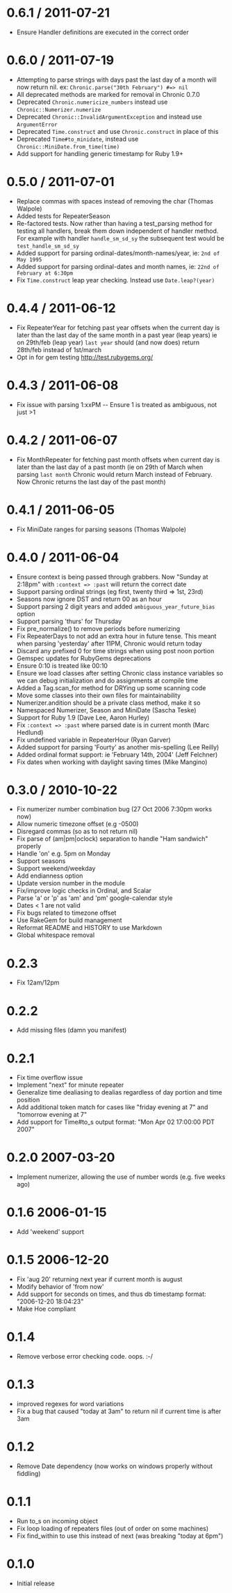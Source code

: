 # 0.6.1 / 2011-07-21

* Ensure Handler definitions are executed in the correct order

# 0.6.0 / 2011-07-19

* Attempting to parse strings with days past the last day of a month will
  now return nil. ex: `Chronic.parse("30th February") #=> nil`
* All deprecated methods are marked for removal in Chronic 0.7.0
* Deprecated `Chronic.numericize_numbers` instead use
  `Chronic::Numerizer.numerize`
* Deprecated `Chronic::InvalidArgumentException` and instead use
  `ArgumentError`
* Deprecated `Time.construct` and use `Chronic.construct` in place of this
* Deprecated `Time#to_minidate`, instead use `Chronic::MiniDate.from_time(time)`
* Add support for handling generic timestamp for Ruby 1.9+

# 0.5.0 / 2011-07-01

* Replace commas with spaces instead of removing the char (Thomas Walpole)
* Added tests for RepeaterSeason
* Re-factored tests. Now rather than having a test_parsing method for testing
  all handlers, break them down independent of handler method. For example
  with handler `handle_sm_sd_sy` the subsequent test would be
  `test_handle_sm_sd_sy`
* Added support for parsing ordinal-dates/month-names/year, ie:
  `2nd of May 1995`
* Added support for parsing ordinal-dates and month names, ie:
  `22nd of February at 6:30pm`
* Fix `Time.construct` leap year checking. Instead use `Date.leap?(year)`

# 0.4.4 / 2011-06-12

* Fix RepeaterYear for fetching past year offsets when the current day is
  later than the last day of the same month in a past year (leap years) ie
  on 29th/feb (leap year) `last year` should (and now does) return 28th/feb
  instead of 1st/march
* Opt in for gem testing http://test.rubygems.org/

# 0.4.3 / 2011-06-08

* Fix issue with parsing 1:xxPM -- Ensure 1 is treated as ambiguous, not
  just >1

# 0.4.2 / 2011-06-07

* Fix MonthRepeater for fetching past month offsets when current day is
  later than the last day of a past month (ie on 29th of March when parsing
  `last month` Chronic would return March instead of February. Now Chronic
  returns the last day of the past month)

# 0.4.1 / 2011-06-05

* Fix MiniDate ranges for parsing seasons (Thomas Walpole)

# 0.4.0 / 2011-06-04

* Ensure context is being passed through grabbers. Now "Sunday at 2:18pm"
  with `:context => :past` will return the correct date
* Support parsing ordinal strings (eg first, twenty third => 1st, 23rd)
* Seasons now ignore DST and return 00 as an hour
* Support parsing 2 digit years and added `ambiguous_year_future_bias` option
* Support parsing 'thurs' for Thursday
* Fix pre_normalize() to remove periods before numerizing
* Fix RepeaterDays to not add an extra hour in future tense. This meant
  when parsing 'yesterday' after 11PM, Chronic would return today
* Discard any prefixed 0 for time strings when using post noon portion
* Gemspec updates for RubyGems deprecations
* Ensure 0:10 is treated like 00:10
* Ensure we load classes after setting Chronic class instance variables
  so we can debug initialization and do assignments at compile time
* Added a Tag.scan_for method for DRYing up some scanning code
* Move some classes into their own files for maintainability
* Numerizer.andition should be a private class method, make it so
* Namespaced Numerizer, Season and MiniDate (Sascha Teske)
* Support for Ruby 1.9 (Dave Lee, Aaron Hurley)
* Fix `:context => :past` where parsed date is in current month (Marc Hedlund)
* Fix undefined variable in RepeaterHour (Ryan Garver)
* Added support for parsing 'Fourty' as another mis-spelling (Lee Reilly)
* Added ordinal format support: ie 'February 14th, 2004' (Jeff Felchner)
* Fix dates when working with daylight saving times (Mike Mangino)

# 0.3.0 / 2010-10-22

* Fix numerizer number combination bug (27 Oct 2006 7:30pm works now)
* Allow numeric timezone offset (e.g -0500)
* Disregard commas (so as to not return nil)
* Fix parse of (am|pm|oclock) separation to handle "Ham sandwich" properly
* Handle 'on' e.g. 5pm on Monday
* Support seasons
* Support weekend/weekday
* Add endianness option
* Update version number in the module
* Fix/improve logic checks in Ordinal, and Scalar
* Parse 'a' or 'p' as 'am' and 'pm' google-calendar style
* Dates < 1 are not valid
* Fix bugs related to timezone offset
* Use RakeGem for build management
* Reformat README and HISTORY to use Markdown
* Global whitespace removal

# 0.2.3

* Fix 12am/12pm

# 0.2.2

* Add missing files (damn you manifest)

# 0.2.1

* Fix time overflow issue
* Implement "next" for minute repeater
* Generalize time dealiasing to dealias regardless of day portion and
  time position
* Add additional token match for cases like "friday evening at 7" and
  "tomorrow evening at 7"
* Add support for Time#to_s output format: "Mon Apr 02 17:00:00 PDT 2007"

# 0.2.0 2007-03-20

* Implement numerizer, allowing the use of number words (e.g. five weeks ago)

# 0.1.6 2006-01-15

* Add 'weekend' support

# 0.1.5 2006-12-20

* Fix 'aug 20' returning next year if current month is august
* Modify behavior of 'from now'
* Add support for seconds on times, and thus db timestamp format:
  "2006-12-20 18:04:23"
* Make Hoe compliant

# 0.1.4

* Remove verbose error checking code. oops. :-/

# 0.1.3

* improved regexes for word variations
* Fix a bug that caused "today at 3am" to return nil if current time is
  after 3am

# 0.1.2

* Remove Date dependency (now works on windows properly without fiddling)

# 0.1.1

* Run to_s on incoming object
* Fix loop loading of repeaters files (out of order on some machines)
* Fix find_within to use this instead of next (was breaking "today at 6pm")

# 0.1.0

* Initial release
